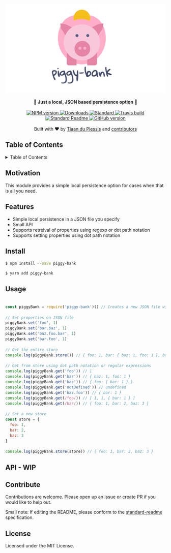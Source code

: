 <div align="center">
  <img src="media/banner.png" alt="piggy-bank">
</div>
<br>
<div align="center">
  <strong>🐷 Just a local, JSON based persistence option 🐷</strong>
</div>
<br>
<div align="center">
    <a href="https://npmjs.org/package/piggy-bank">
      <img src="https://img.shields.io/npm/v/piggy-bank.svg?style=flat-square" alt="NPM version" />
    </a>
    <a href="https://npmjs.org/package/piggy-bank">
    <img src="https://img.shields.io/npm/dm/piggy-bank.svg?style=flat-square" alt="Downloads" />
    </a>
    <a href="https://github.com/feross/standard">
      <img src="https://img.shields.io/badge/code%20style-standard-brightgreen.svg?style=flat-square" alt="Standard" />
    </a>
    <a href="https://travis-ci.org/tiaanduplessis/piggy-bank">
      <img src="https://img.shields.io/travis/tiaanduplessis/piggy-bank/master.svg?style=flat-square" alt="Travis build" />
    </a>
    <a href="https://github.com/RichardLitt/standard-readme)">
      <img src="https://img.shields.io/badge/standard--readme-OK-green.svg?style=flat-square" alt="Standard Readme" />
    </a>
    <a href="https://badge.fury.io/gh/tiaanduplessis%2Fpiggy-bank">
      <img src="https://badge.fury.io/gh/tiaanduplessis%2Fpiggy-bank.svg?style=flat-square" alt="GitHub version" />
   </a>
</div>
<br>
<div align="center">
  Built with ❤︎ by <a href="tiaanduplessis.co.za">Tiaan du Plessis</a> and <a href="https://github.com/tiaanduplessis/piggy-bank/graphs/contributors">contributors</a>
</div>

<h2>Table of Contents</h2>
<details>
  <summary>Table of Contents</summary>
  <li><a href="#motivation">Motivation</a></li>
  <li><a href="#features">Features</a></li>
  <li><a href="#install">Install</a></li>
  <li><a href="#usage">Usage</a></li>
  <li><a href="#api">API</a></li>
  <li><a href="#contribute">Contribute</a></li>
  <li><a href="#license">License</a></li>
</details>

## Motivation

This module provides a simple local persistence option for cases when that is all you need.

## Features

- Simple local persistence in a JSON file you specify
- Small API
- Supports retreival of properties using regexp or dot path notation
- Supports setting properties using dot path notation

## Install

```sh
$ npm install --save piggy-bank
```

```sh
$ yarn add piggy-bank
```

## Usage

```js

const piggyBank = require('piggy-bank')() // Creates a new JSON file with the name provided else it defaults to piggyBank.json

// Set properties on JSON file
piggyBank.set('foo', 1)
piggyBank.set('bar.baz', 1)
piggyBank.set('baz.foo.bar', 1)
piggyBank.set('bar.foo', 1)

// Get the entire store
console.log(piggyBank.store()) // { foo: 1, bar: { baz: 1, foo: 1 }, baz: { foo: { bar: 1 } } }

// Get from store using dot path notation or regular expressions
console.log(piggyBank.get('foo')) // 1
console.log(piggyBank.get('bar')) // { baz: 1, foo: 1 }
console.log(piggyBank.get('baz')) // { foo: { bar: 1 } }
console.log(piggyBank.get('notDefined')) // undefined
console.log(piggyBank.get('baz.foo')) // { bar: 1 }
console.log(piggyBank.get(/foo/)) // [ 1, 1, { bar: 1 } ]
console.log(piggyBank.get(/bar/)) // { foo: 1, bar: 2, baz: 3 }

// Set a new store
const store = {
  foo: 1,
  bar: 2,
  baz: 3
}

console.log(piggyBank.store(store)) // { foo: 1, bar: 2, baz: 3 }

```

## API - WIP

## Contribute

Contributions are welcome. Please open up an issue or create PR if you would like to help out.

Small note: If editing the README, please conform to the [standard-readme](https://github.com/RichardLitt/standard-readme) specification.

## License

Licensed under the MIT License.
